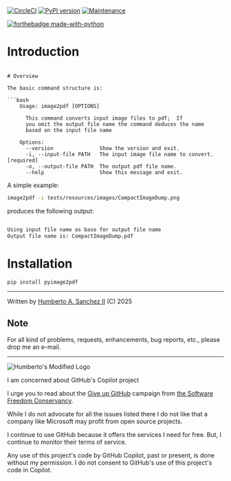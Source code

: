 
[![CircleCI](https://dl.circleci.com/status-badge/img/gh/hasii2011/pyimage2pdf/tree/master.svg?style=shield)](https://dl.circleci.com/status-badge/redirect/gh/hasii2011/pyimage2pdf/tree/master)
[![PyPI version](https://badge.fury.io/py/pyimage2pdf.svg)](https://badge.fury.io/py/pyimage2pdf)
[![Maintenance](https://img.shields.io/badge/Maintained%3F-yes-green.svg)](https://GitHub.com/Naereen/StrapDown.js/graphs/commit-activity)

[![forthebadge made-with-python](http://ForTheBadge.com/images/badges/made-with-python.svg)](https://www.python.org/)

# Introduction

```

# Overview

The basic command structure is:

```bash
    Usage: image2pdf [OPTIONS]
    
      This command converts input image files to pdf;  If
      you omit the output file name the command deduces the name
      based on the input file name
    
    Options:
      --version               Show the version and exit.
      -i, --input-file PATH   The input image file name to convert.  [required]
      -o, --output-file PATH  The output pdf file name.
      --help                  Show this message and exit.

```


A simple example:

```bash
image2pdf -i tests/resources/images/CompactImageDump.png
```
produces the following output:

```bash

Using input file name as base for output file name
Output file name is: CompactImageDump.pdf

```
# Installation

```bash
pip install pyimage2pdf
```

___

Written by <a href="mailto:email@humberto.a.sanchez.ii@gmail.com?subject=Hello Humberto">Humberto A. Sanchez II</a>  (C) 2025


## Note
For all kind of problems, requests, enhancements, bug reports, etc.,
please drop me an e-mail.


------


![Humberto's Modified Logo](https://raw.githubusercontent.com/wiki/hasii2011/gittodoistclone/images/SillyGitHub.png)

I am concerned about GitHub's Copilot project



I urge you to read about the [Give up GitHub](https://GiveUpGitHub.org) campaign from [the Software Freedom Conservancy](https://sfconservancy.org).

While I do not advocate for all the issues listed there I do not like that
a company like Microsoft may profit from open source projects.

I continue to use GitHub because it offers the services I need for free.  But, I continue
to monitor their terms of service.

Any use of this project's code by GitHub Copilot, past or present, is done
without my permission.  I do not consent to GitHub's use of this project's code in Copilot.
